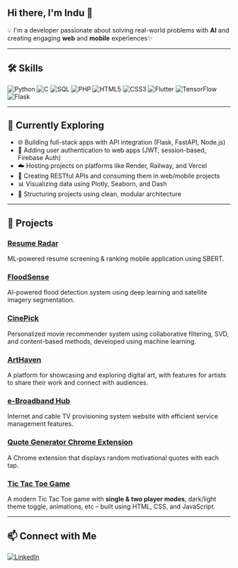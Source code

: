 ## Hi there, I'm Indu 👋

💡 I'm a developer passionate about solving real-world problems with **AI** and creating engaging **web** and **mobile** experiences✨

---

## 🛠 Skills

![Python](https://img.shields.io/badge/Python-3776AB?style=for-the-badge&logo=python&logoColor=white)
![C](https://img.shields.io/badge/C-00599C?style=for-the-badge&logo=c&logoColor=white)
![SQL](https://img.shields.io/badge/SQL-336791?style=for-the-badge&logo=postgresql&logoColor=white)
![PHP](https://img.shields.io/badge/PHP-777BB4?style=for-the-badge&logo=php&logoColor=white)
![HTML5](https://img.shields.io/badge/HTML5-E34F26?style=for-the-badge&logo=html5&logoColor=white)
![CSS3](https://img.shields.io/badge/CSS3-1572B6?style=for-the-badge&logo=css3&logoColor=white)
![Flutter](https://img.shields.io/badge/Flutter-02569B?style=for-the-badge&logo=flutter&logoColor=white)
![TensorFlow](https://img.shields.io/badge/TensorFlow-FF6F00?style=for-the-badge&logo=tensorflow&logoColor=white)
![Flask](https://img.shields.io/badge/Flask-000000?style=for-the-badge&logo=flask&logoColor=white)

---

## 🔎 Currently Exploring

- 🌐 Building full-stack apps with API integration (Flask, FastAPI, Node.js)
- 🔐 Adding user authentication to web apps (JWT, session-based, Firebase Auth)
- ☁️ Hosting projects on platforms like Render, Railway, and Vercel
- 🧱 Creating RESTful APIs and consuming them in web/mobile projects
- 📊 Visualizing data using Plotly, Seaborn, and Dash
- 📂 Structuring projects using clean, modular architecture

---

## 🚀 Projects

### [Resume Radar](https://github.com/indu613/ResumeRadar)
ML-powered resume screening & ranking mobile application using SBERT.

### [FloodSense](https://github.com/Gopika-Gokulanadh/Code-Crafted--FloodSense-)
AI-powered flood detection system using deep learning and satellite imagery segmentation.

### [CinePick](https://github.com/indu613/Code-Crafted--Movie-recommendation-system)
Personalized movie recommender system using collaborative filtering, SVD, and content-based methods, developed using machine learning.

### [ArtHaven](https://github.com/indu613/Art-Gallery-Management-System)
A platform for showcasing and exploring digital art, with features for artists to share their work and connect with audiences.

### [e-Broadband Hub](https://github.com/indu613/E-Broadband-Hub)
Internet and cable TV provisioning system website with efficient service management features.

### [Quote Generator Chrome Extension](https://github.com/indu613/Quote-Generator)
A Chrome extension that displays random motivational quotes with each tap.

### [Tic Tac Toe Game](https://github.com/indu613/TicTacToe)
A modern Tic Tac Toe game with **single & two player modes**, dark/light theme toggle, animations, etc – built using HTML, CSS, and JavaScript.

---

## 📫 Connect with Me
[![LinkedIn](https://img.shields.io/badge/LinkedIn-0A66C2?style=for-the-badge&logo=linkedin&logoColor=white)](https://www.linkedin.com/in/indu--m/)
